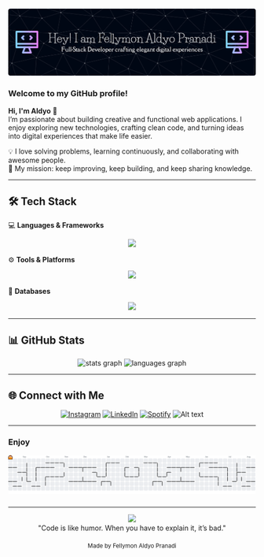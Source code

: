 ![aldyo](img/banner.png)

### Welcome to my GitHub profile!
**Hi, I'm Aldyo** 👋  
I’m passionate about building creative and functional web applications. I enjoy exploring new technologies, crafting clean code, and turning ideas into digital experiences that make life easier.  

💡 I love solving problems, learning continuously, and collaborating with awesome people.   
🎯 My mission: keep improving, keep building, and keep sharing knowledge.

---

## 🛠 Tech Stack
💻 **Languages & Frameworks** 
<p align="center">
  <a href="https://skillicons.dev">
    <img src="https://skillicons.dev/icons?i=html,css,js,c,cs,cpp,java,laravel,php,react" />
  </a>
</p>

⚙️ **Tools & Platforms**
<p align="center">
  <a href="https://skillicons.dev">
    <img src="https://skillicons.dev/icons?i=git,github,postman,vscode," />
  </a>
</p>

🧰 **Databases**
<p align="center">
  <a href="https://skillicons.dev">
    <img src="https://skillicons.dev/icons?i=sqlite,mysql,firebase" />
  </a>
</p>

---


## 📊 GitHub Stats
<div align="center">
  <img src="https://github-readme-stats.vercel.app/api?username=Aldyo-30&hide_title=false&hide_rank=false&show_icons=true&include_all_commits=true&count_private=true&disable_animations=false&theme=tokyonight&locale=en&hide_border=false" height="150" alt="stats graph"  />
  <img src="https://github-readme-stats.vercel.app/api/top-langs?username=Aldyo-30&locale=en&hide_title=false&layout=compact&card_width=320&langs_count=5&theme=tokyonight&hide_border=false" height="150" alt="languages graph"  />
</div>


---
## 🌐 Connect with Me

<div align="center">

[![Instagram](https://img.shields.io/badge/Instagram-E4405F?style=for-the-badge&logo=instagram&logoColor=white)](https://www.instagram.com/_aldyo_/) [![LinkedIn](https://img.shields.io/badge/LinkedIn-0077B5?style=for-the-badge&logo=linkedin&logoColor=white)](https://www.linkedin.com/in/fellymon-aldyo-pranadi) [![Spotify](https://img.shields.io/badge/Spotify-1ED760?&style=for-the-badge&logo=spotify&logoColor=white)](https://open.spotify.com/user/31st3gksuwk6hrpiuhujnj66okma?si=6d4c6cb8f8a1472f)
![Alt text](https://spotify-recently-played-readme.vercel.app/api?user=31st3gksuwk6hrpiuhujnj66okma&unique={true|1|on|yes})

</div>

---
### Enjoy

<picture>
  <source media="(prefers-color-scheme: dark)" srcset="https://raw.githubusercontent.com/Aldyo-30/Aldyo-30/output/pacman-contribution-graph-dark.svg">
  <source media="(prefers-color-scheme: light)" srcset="https://raw.githubusercontent.com/Aldyo-30/Aldyo-30/output/pacman-contribution-graph.svg">
  <img alt="pacman contribution graph" src="https://raw.githubusercontent.com/Aldyo-30/Aldyo-30/output/pacman-contribution-graph.svg">
</picture>

###

---

<div align="center">
  <img src="https://visitor-badge.laobi.icu/badge?page_id=Aldyo-30.Aldyo-30&"  />
</div>

<div align="center">
"Code is like humor. When you have to explain it, it’s bad."
</div>

<p align="center"><sub>Made by Fellymon Aldyo Pranadi</sub></p>


